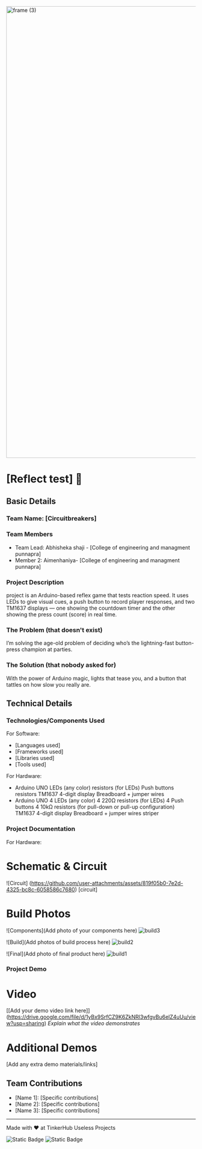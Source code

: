<img width="3188" height="1202" alt="frame (3)" src="https://github.com/user-attachments/assets/517ad8e9-ad22-457d-9538-a9e62d137cd7" />


# [Reflect test] 🎯


## Basic Details
### Team Name: [Circuitbreakers]


### Team Members
- Team Lead: Abhisheka shaji - [College of engineering and managment punnapra]
- Member 2: Aimenhaniya- [College of engineering and managment punnapra]


### Project Description
project is an Arduino-based reflex game that tests reaction speed.
It uses LEDs to give visual cues, a push button to record player responses, and two TM1637 displays — one showing the countdown timer and the other showing the press count (score) in real time.
### The Problem (that doesn't exist)
I’m solving the age-old problem of deciding who’s the lightning-fast button-press champion at parties.

### The Solution (that nobody asked for)
With the power of Arduino magic, lights that tease you, and a button that tattles on how slow you really are.

## Technical Details
### Technologies/Components Used
For Software:
- [Languages used]
- [Frameworks used]
- [Libraries used]
- [Tools used]

For Hardware:
- Arduino UNO 
LEDs (any color)
 resistors (for LEDs)
  Push buttons
 resistors 
TM1637 4-digit display
Breadboard + jumper wires
- Arduino UNO 
4 LEDs (any color)
 4 220Ω resistors (for LEDs)
4 Push buttons
 4 10kΩ resistors (for pull-down or pull-up configuration)
TM1637 4-digit display
Breadboard + jumper wires
striper



### Project Documentation

For Hardware:

# Schematic & Circuit
![Circuit]
(https://github.com/user-attachments/assets/819f05b0-7e2d-4325-bc8c-6058586c7680)
[circuit]

# Build Photos
![Components](Add photo of your components here)
![build3](https://github.com/user-attachments/assets/4912e760-db68-4f7c-807d-baffb643714a)


![Build](Add photos of build process here)
![build2](https://github.com/user-attachments/assets/65517801-0c2f-417a-b9bb-0c75254f97f8)

![Final](Add photo of final product here)
![build1](https://github.com/user-attachments/assets/10ac23f1-8c19-4cbe-9e77-d908b5c25384)


### Project Demo
# Video
[[Add your demo video link here]]
(https://drive.google.com/file/d/1yBx9SrfCZ9K6ZkNRl3wfgvBu6elZ4uUu/view?usp=sharing)
*Explain what the video demonstrates*

# Additional Demos
[Add any extra demo materials/links]

## Team Contributions
- [Name 1]: [Specific contributions]
- [Name 2]: [Specific contributions]
- [Name 3]: [Specific contributions]

---
Made with ❤️ at TinkerHub Useless Projects 

![Static Badge](https://img.shields.io/badge/TinkerHub-24?color=%23000000&link=https%3A%2F%2Fwww.tinkerhub.org%2F)
![Static Badge](https://img.shields.io/badge/UselessProjects--25-25?link=https%3A%2F%2Fwww.tinkerhub.org%2Fevents%2FQ2Q1TQKX6Q%2FUseless%2520Projects)



